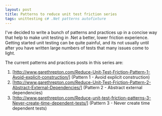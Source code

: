 ```yaml
---
layout: post
title: Patterns to reduce unit test friction series
tags: unittesting c# .Net patterns autofixture 
---
```


I've decided to write a bunch of patterns and practices up in a concise way that help to make unit testing in .Net a better, lower friction experience. Getting started unit testing can be quite painful, and its not usually until after you have written large numbers of tests that many issues come to light.

The current patterns and practices posts in this series are:

1. [http://www.garethrepton.com/Reduce-Unit-Test-Friction-Pattern-1-Avoid-explicit-construction/] (Pattern 1 - Avoid explicit construction)
2. [http://www.garethrepton.com/Reduce-Unit-Test-Friction-Pattern-2-Abstract-External-Dependencies/] (Pattern 2 - Abstract external dependencies)
3. [http://www.garethrepton.com/Reduce-unit-test-friction-patterns-3-Never-create-time-dependent-tests/] (Pattern 3 - Never create time dependent tests)







